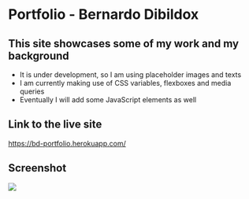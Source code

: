 
# <Portfolio>
  
# Portfolio - Bernardo Dibildox
  
  
## This site showcases some of my work and my background
  
-	It is under development, so I am using placeholder images and texts
-	I am currently making use of CSS variables, flexboxes and media queries 
- Eventually I will add some JavaScript elements as well


## Link to the live site

 https://bd-portfolio.herokuapp.com/
  

## Screenshot

  ![](assets/images/screenshot.png)

  
